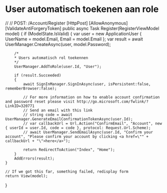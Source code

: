 # User automatisch toekenen aan role

//
// POST: /Account/Register
[HttpPost]
[AllowAnonymous]
[ValidateAntiForgeryToken]
public async Task<ActionResult> Register(RegisterViewModel model)
{
	if (ModelState.IsValid)
    {
    	var user = new ApplicationUser { UserName = model.Email, Email = model.Email };
        var result = await UserManager.CreateAsync(user, model.Password);

        /*
        * Users automatisch rol toekennen
        */
        UserManager.AddToRole(user.Id, "User");

        if (result.Succeeded)
        {
        	await SignInManager.SignInAsync(user, isPersistent:false, rememberBrowser:false);
                    
            // For more information on how to enable account confirmation and password reset please visit http://go.microsoft.com/fwlink/?LinkID=320771
            // Send an email with this link
            // string code = await UserManager.GenerateEmailConfirmationTokenAsync(user.Id);
            // var callbackUrl = Url.Action("ConfirmEmail", "Account", new { userId = user.Id, code = code }, protocol: Request.Url.Scheme);
            // await UserManager.SendEmailAsync(user.Id, "Confirm your account", "Please confirm your account by clicking <a href=\"" + callbackUrl + "\">here</a>");

            return RedirectToAction("Index", "Home");
        }
        AddErrors(result);
    }

    // If we got this far, something failed, redisplay form
    return View(model);
}